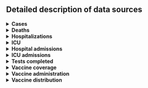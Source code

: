 ## Detailed description of data sources

<details>
<summary><b>Cases</b></summary>

| P/T   | Data sources                                                                                                                                                                                                                                                                                                                                                                                                                                                                           |
|:------|:---------------------------------------------------------------------------------------------------------------------------------------------------------------------------------------------------------------------------------------------------------------------------------------------------------------------------------------------------------------------------------------------------------------------------------------------------------------------------------------|
| AB    | - COVID-19 Alberta statistics app (2020-03-05–2020-03-31)<br>- COVID-19 Alberta geospatial data; COVID-19 Alberta summary statistics (2020-04-01–2023-08-28)<br>- Alberta respiratory virus dashboard (2023-09-02–2023-12-30)                                                                                                                                                                                                                                                          |
| BC    | - British Columbia COVID-19 Situation Report (2020-01-29–2023-12-31)                                                                                                                                                                                                                                                                                                                                                                                                                   |
| MB    | - Manitoba RHA times series CSV (2020-03-14–2022-03-25)<br>- Manitoba weekly surveillance report (2022-03-26–2022-11-05)<br>- Manitoba weekly surveillance report (2022-11-12–2023-12-30)                                                                                                                                                                                                                                                                                              |
| NB    | - CCODWG Covid19Canada dataset (2020-01-25–2021-03-07)<br>- New Brunswick dashboard (2021-03-08–2022-03-29)<br>- New Brunswick COVIDWATCH weekly report (2022-04-02–2022-12-10)<br>- New Brunswick COVIDWATCH weekly report (2022-12-17–2023-08-26)<br>- New Brunswick Respiratory Watch weekly report (2023-09-02–2023-12-30)<br>- Province-level data: Public Health Agency of Canada weekly epidemiology update (2022-12-17–2023-12-30)                                             |
| NL    | - CCODWG Covid19Canada dataset (2020-01-25–2021-03-15)<br>- Newfoundland & Labrador dashboard (2021-03-16–2022-03-11)<br>- Newfoundland & Labrador dashboard (2022-03-12–2023-10-21)<br>- Newfoundland & Labrador respiratory activity dashboard (2023-10-28–2023-12-30)                                                                                                                                                                                                               |
| NS    | - Nova Scotia case CSV (2021-03-15–2021-01-22)<br>- Nova Scotia dashboard (2021-01-23–2021-12-09)<br>- Nova Scotia daily news release (2021-12-10–2022-03-04)<br>- Nova Scotia dashboard (2022-03-05–2023-05-22)<br>- Nova Scotia epidemiologic summary (monthly report) (2023-05-31–2023-08-31)<br>- Nova Scotia Respiratory Watch report (2023-09-30–2023-12-30)                                                                                                                     |
| NT    | - Public Health Agency of Canada daily epidemiology update (2020-03-11–2022-06-08)<br>- Public Health Agency of Canada weekly epidemiology update (2022-06-11–2022-06-11)<br>- Northwest Territories COVID-19 dashboard (2022-06-13–2022-06-13)                                                                                                                                                                                                                                        |
| NU    | - Public Health Agency of Canada daily epidemiology update (2020-03-11–2022-04-05)                                                                                                                                                                                                                                                                                                                                                                                                     |
| ON    | - Ontario confirmed positive cases (2020-01-23–2023-12-31)                                                                                                                                                                                                                                                                                                                                                                                                                             |
| PE    | - Public Health Agency of Canada daily epidemiology update (2020-03-11–2022-06-08)<br>- Public Health Agency of Canada weekly epidemiology update (2022-06-11–2023-12-30)                                                                                                                                                                                                                                                                                                              |
| QC    | - INSPQ time series data CSV (2020-01-24–2023-12-31)                                                                                                                                                                                                                                                                                                                                                                                                                                   |
| SK    | - Saskatchewan total cases dashboard & Freedom of Information request (2020-03-11–2022-02-06)<br>- Saskatchewan weekly COVID-19 situation report (2022-02-12–2022-06-25)<br>- Public Health Agency of Canada weekly epidemiology update (2022-07-02–2023-12-30)<br>- Province-level data: Public Health Agency of Canada daily epidemiology update (2022-02-12–2022-06-08)<br>- Province-level data: Public Health Agency of Canada weekly epidemiology update (2022-06-11–2023-12-30) |
| YT    | - Yukon dashboard (2020-03-19–2022-11-10)                                                                                                                                                                                                                                                                                                                                                                                                                                              |
</details>

<details>
<summary><b>Deaths</b></summary>

| P/T   | Data sources                                                                                                                                                                                                                                                                                                                                                                                                                                                                                 |
|:------|:---------------------------------------------------------------------------------------------------------------------------------------------------------------------------------------------------------------------------------------------------------------------------------------------------------------------------------------------------------------------------------------------------------------------------------------------------------------------------------------------|
| AB    | - CCODWG Covid19Canada dataset (2020-03-08–2020-06-22)<br>- Alberta case CSV (2020-06-23–2021-11-17)<br>- Alberta case breakdown (2021-11-18–2023-07-24)<br>- COVID-19 Alberta summary statistics (2023-07-25–2023-08-28)<br>- Alberta respiratory virus dashboard (2023-09-30–2023-12-30)<br>- Province-level data: COVID-19 Alberta summary statistics (2020-03-06–2023-08-19)<br>- Province-level data: Public Health Agency of Canada weekly epidemiology update (2023-08-26–2023-12-30) |
| BC    | - British Columbia COVID-19 Situation Report (2020-01-29–2023-12-31)                                                                                                                                                                                                                                                                                                                                                                                                                         |
| MB    | - Manitoba RHA times series CSV (2020-03-14–2022-03-19)<br>- Manitoba weekly surveillance report (2022-03-26–2022-11-05)<br>- Public Health Agency of Canada weekly epidemiology update (2022-11-12–2023-12-30)                                                                                                                                                                                                                                                                              |
| NB    | - CCODWG Covid19Canada dataset (2020-01-25–2021-03-07)<br>- New Brunswick dashboard (2021-03-08–2022-03-29)<br>- New Brunswick COVIDWATCH weekly report (2022-04-02–2022-12-10)<br>- New Brunswick COVIDWATCH weekly report (2022-12-17–2023-08-26)<br>- New Brunswick Respiratory Watch weekly report (2023-09-02–2023-12-30)                                                                                                                                                               |
| NL    | - CCODWG Covid19Canada dataset (2020-01-25–2021-03-15)<br>- Newfoundland & Labrador dashboard (2021-03-16–2022-03-11)<br>- Newfoundland & Labrador dashboard (2022-03-15–2022-05-05)<br>- Newfoundland & Labrador dashboard (2022-05-06–2023-06-21)<br>- Newfoundland & Labrador dashboard (2023-07-01–2023-10-21)<br>- Newfoundland & Labrador respiratory activity dashboard (2023-10-21–2023-12-30)                                                                                       |
| NS    | - CCODWG Covid19Canada dataset (2020-01-25–2021-01-18)<br>- Nova Scotia dashboard (2021-01-19–2022-01-18)<br>- Nova Scotia dashboard (2021-01-23–2021-12-09)<br>- Nova Scotia daily news release (2021-12-10–2022-03-04)<br>- Nova Scotia weekly report (2022-03-08–2023-05-22)<br>- Nova Scotia epidemiologic summary (monthly report) (2023-05-31–2023-08-31)<br>- Nova Scotia Respiratory Watch report (2023-09-30–2023-12-23)                                                            |
| NT    | - Public Health Agency of Canada daily epidemiology update (2020-03-11–2022-06-08)<br>- Public Health Agency of Canada weekly epidemiology update (2022-06-11–2022-06-11)<br>- Northwest Territories COVID-19 dashboard (2022-06-13–2022-06-13)                                                                                                                                                                                                                                              |
| NU    | - Public Health Agency of Canada daily epidemiology update (2020-03-11–2022-04-05)                                                                                                                                                                                                                                                                                                                                                                                                           |
| ON    | - Public Health Ontario Ontario COVID-19 Data Tool (2020-01-15–2023-08-26)<br>- Public Health Ontario Ontario Respiratory Virus Tool (2023-09-02–2023-12-30)<br>- Province-level data: Ontario cumulative deaths (new methodology) CSV (2020-03-01–2023-12-31)                                                                                                                                                                                                                               |
| PE    | - Public Health Agency of Canada daily epidemiology update (2020-03-11–2022-06-08)<br>- Public Health Agency of Canada weekly epidemiology update (2022-06-11–2023-12-30)                                                                                                                                                                                                                                                                                                                    |
| QC    | - INSPQ time series data CSV (2020-01-24–2023-12-31)                                                                                                                                                                                                                                                                                                                                                                                                                                         |
| SK    | - Saskatchewan total cases dashboard & Freedom of Information request (2020-04-04–2022-02-06)<br>- Saskatchewan weekly COVID-19 situation report (2022-02-12–2022-06-25)<br>- Public Health Agency of Canada weekly epidemiology update (2022-07-02–2023-12-30)<br>- Province-level data: Public Health Agency of Canada daily epidemiology update (2022-02-12–2022-06-08)<br>- Province-level data: Public Health Agency of Canada weekly epidemiology update (2022-06-11–2023-12-30)       |
| YT    | - Public Health Agency of Canada daily epidemiology update (2020-03-11–2022-02-17)<br>- Yukon dashboard (2022-02-18–2022-11-10)                                                                                                                                                                                                                                                                                                                                                              |
</details>

<details>
<summary><b>Hospitalizations</b></summary>

| P/T   | Data sources                                                                                                                                                                                                                                                                                                                                          |
|:------|:------------------------------------------------------------------------------------------------------------------------------------------------------------------------------------------------------------------------------------------------------------------------------------------------------------------------------------------------------|
| AB    | - COVID-19 Alberta summary statistics (2020-03-06–2022-01-31)<br>- COVID-19 Alberta summary statistics (2022-02-01–2023-08-21)                                                                                                                                                                                                                        |
| BC    | - British Columbia daily news releases (2020-03-07–2020-03-12)<br>- covid19tracker.ca dataset (2020-03-16–2021-03-12)<br>- British Columbia dashboard (2021-03-13–2023-04-20)<br>- British Columbia COVID-19 Situation Report (2023-05-04–2023-12-21)                                                                                                 |
| CAN   | - Public Health Agency of Canada weekly epidemiology update (2022-04-01–2023-12-31)                                                                                                                                                                                                                                                                   |
| MB    | - Manitoba COVID-19 bulletins (2020-03-30–2021-02-03)<br>- Manitoba dashboard (2021-02-04–2022-03-25)                                                                                                                                                                                                                                                 |
| NB    | - New Brunswick daily news releases (2020-03-24–2020-06-29)<br>- covid19tracker.ca dataset (2020-06-30–2021-03-07)<br>- New Brunswick dashboard (2021-03-08–2021-09-19)<br>- New Brunswick dashboard (2021-09-20–2021-01-20)<br>- New Brunswick dashboard (2021-01-21–2022-03-29)<br>- New Brunswick COVIDWATCH weekly report (2022-04-02–2022-12-10) |
| NL    | - Newfoundland & Labrador dashboard (2020-03-27–2022-03-11)                                                                                                                                                                                                                                                                                           |
| NS    | - Nova Scotia daily news releases (2020-03-19–2021-01-18)<br>- Nova Scotia dashboard (2021-01-19–2022-01-18)<br>- Nova Scotia dashboard (2022-01-19–2022-03-04)<br>- Nova Scotia dashboard (2022-03-08–2023-05-22)                                                                                                                                    |
| NT    | - Not available                                                                                                                                                                                                                                                                                                                                       |
| NU    | - Not available                                                                                                                                                                                                                                                                                                                                       |
| ON    | - Ontario hospitalization CSV (2020-04-02–2023-12-31)                                                                                                                                                                                                                                                                                                 |
| PE    | - PEI daily news releases and COVID-19 testing and case data webpage (2021-04-16–2022-11-08)                                                                                                                                                                                                                                                          |
| QC    | - INSPQ manual data CSV (2020-03-13–2020-04-10)<br>- MSSS hospitalization CSV (2020-04-11–2023-12-05)                                                                                                                                                                                                                                                 |
| SK    | - Saskatchewan hospitalized cases dashboard (2020-03-26–2022-02-06)<br>- Saskatchewan weekly COVID-19 situation report (2022-02-09–2022-06-29)                                                                                                                                                                                                        |
| YT    | - Not available                                                                                                                                                                                                                                                                                                                                       |
</details>

<details>
<summary><b>ICU</b></summary>

| P/T   | Data sources                                                                                                                                                                                                                                                                                                                                          |
|:------|:------------------------------------------------------------------------------------------------------------------------------------------------------------------------------------------------------------------------------------------------------------------------------------------------------------------------------------------------------|
| AB    | - COVID-19 Alberta summary statistics (2020-03-06–2022-01-31)<br>- COVID-19 Alberta summary statistics (2022-02-01–2023-08-21)                                                                                                                                                                                                                        |
| BC    | - covid19tracker.ca dataset (2020-03-17–2021-03-12)<br>- British Columbia dashboard (2021-03-13–2023-04-20)<br>- British Columbia COVID-19 Situation Report (2023-05-04–2023-12-21)                                                                                                                                                                   |
| CAN   | - Public Health Agency of Canada weekly epidemiology update (2022-04-01–2023-12-31)                                                                                                                                                                                                                                                                   |
| MB    | - Manitoba COVID-19 bulletins (2020-03-30–2021-02-03)<br>- Manitoba dashboard (2021-02-04–2022-03-25)                                                                                                                                                                                                                                                 |
| NB    | - New Brunswick daily news releases (2020-04-02–2020-06-29)<br>- covid19tracker.ca dataset (2020-06-30–2021-03-07)<br>- New Brunswick dashboard (2021-03-08–2021-09-19)<br>- New Brunswick dashboard (2021-09-20–2022-01-20)<br>- New Brunswick dashboard (2022-01-21–2022-03-29)<br>- New Brunswick COVIDWATCH weekly report (2022-04-02–2022-12-10) |
| NL    | - covid19tracker.ca dataset (2020-03-29–2021-03-15)<br>- Newfoundland & Labrador dashboard (2021-03-16–2022-03-11)                                                                                                                                                                                                                                    |
| NS    | - Nova Scotia dashboard (2021-01-19–2022-01-18)<br>- Nova Scotia dashboard (2022-01-19–2022-03-04)<br>- Nova Scotia dashboard (2022-04-12–2023-05-22)                                                                                                                                                                                                 |
| NT    | - Not available                                                                                                                                                                                                                                                                                                                                       |
| NU    | - Not available                                                                                                                                                                                                                                                                                                                                       |
| ON    | - Ontario hospitalization CSV (2020-04-02–2023-12-31)                                                                                                                                                                                                                                                                                                 |
| PE    | - PEI daily news releases and COVID-19 testing and case data webpage (2021-04-16–2022-11-08)                                                                                                                                                                                                                                                          |
| QC    | - INSPQ manual data CSV (2020-03-13–2020-04-10)<br>- MSSS hospitalization CSV (2020-04-11–2023-12-05)                                                                                                                                                                                                                                                 |
| SK    | - Saskatchewan hospitalized cases dashboard (2020-03-26–2022-02-06)<br>- Saskatchewan weekly COVID-19 situation report (2022-02-09–2022-06-29)                                                                                                                                                                                                        |
| YT    | - Not available                                                                                                                                                                                                                                                                                                                                       |
</details>

<details>
<summary><b>Hospital admissions</b></summary>

| P/T   | Data sources                                                                                                                                                                                                                                         |
|:------|:-----------------------------------------------------------------------------------------------------------------------------------------------------------------------------------------------------------------------------------------------------|
| AB    | - Alberta respiratory virus dashboard (2020-03-07–2023-12-30)                                                                                                                                                                                        |
| BC    | - British Columbia COVID-19 Situation Report (2020-01-03–2023-12-31)                                                                                                                                                                                 |
| MB    | - Manitoba weekly surveillance report (2020-05-16–2022-03-19)<br>- Manitoba weekly surveillance report (2022-03-26–2022-11-05)<br>- Manitoba weekly surveillance report (2022-11-12–2023-12-30)                                                      |
| NB    | - New Brunswick COVIDWATCH weekly report (2022-04-02–2022-12-10)<br>- New Brunswick COVIDWATCH weekly report (2022-12-17–2023-08-26)<br>- New Brunswick Respiratory Watch weekly report (2023-09-02–2023-12-30)                                      |
| NS    | - Nova Scotia dashboard (2021-12-08–2023-05-16)<br>- Nova Scotia dashboard (2022-05-23–2023-05-22)<br>- Nova Scotia epidemiologic summary (monthly report) (2023-05-31–2023-08-31)<br>- Nova Scotia Respiratory Watch report (2023-09-30–2023-12-23) |
| NT    | - Northwest Territories COVID-19 dashboard (2021-08-25–2022-06-13)                                                                                                                                                                                   |
| NU    | - Not available                                                                                                                                                                                                                                      |
| ON    | - Public Health Ontario Ontario Respiratory Virus Tool (2020-01-11–2023-12-30)                                                                                                                                                                       |
| PE    | - PEI daily news releases (2021-04-16–2021-12-30)<br>- PEI COVID-19 testing and case data webpage (2021-12-31–2023-08-26)<br>- PEI Respiratory Illness Summary (2023-09-23–2023-12-30)                                                               |
| QC    | - INSPQ time series data CSV (2020-01-24–2023-11-29)                                                                                                                                                                                                 |
| SK    | - Saskatchewan monthly COVID-19 situation report (2022-06-25–2022-09-10)<br>- Saskatchewan community respiratory illness surveillance program (CRISP) report (2022-09-17–2023-12-30)                                                                 |
| YT    | - Yukon dashboard (2020-07-14–2022-11-10)                                                                                                                                                                                                            |
</details>

<details>
<summary><b>ICU admissions</b></summary>

| P/T   | Data sources                                                                                                                                                                                                    |
|:------|:----------------------------------------------------------------------------------------------------------------------------------------------------------------------------------------------------------------|
| AB    | - Alberta respiratory virus dashboard (2020-03-07–2023-12-30)                                                                                                                                                   |
| BC    | - British Columbia COVID-19 Situation Report (2020-01-03–2023-12-31)                                                                                                                                            |
| MB    | - Manitoba weekly surveillance report (2020-05-16–2022-03-19)<br>- Manitoba weekly surveillance report (2022-03-26–2022-11-05)<br>- Manitoba weekly surveillance report (2022-11-12–2023-12-30)                 |
| NB    | - New Brunswick COVIDWATCH weekly report (2022-04-02–2022-12-10)<br>- New Brunswick COVIDWATCH weekly report (2022-12-17–2023-08-26)<br>- New Brunswick Respiratory Watch weekly report (2023-09-02–2023-12-30) |
| NS    | - Not available                                                                                                                                                                                                 |
| NT    | - Northwest Territories COVID-19 dashboard (2021-09-08–2022-06-13)                                                                                                                                              |
| NU    | - Not available                                                                                                                                                                                                 |
| ON    | - Not available                                                                                                                                                                                                 |
| PE    | - PEI daily news releases (2021-04-18–2021-12-30)<br>- PEI COVID-19 testing and case data webpage (2021-12-31–2023-08-26)<br>- PEI Respiratory Illness Summary (2023-09-23–2023-12-30)                          |
| QC    | - INSPQ time series data CSV (2020-01-24–2023-11-29)                                                                                                                                                            |
| SK    | - Saskatchewan monthly COVID-19 situation report (2022-06-25–2022-09-10)<br>- Saskatchewan community respiratory illness surveillance program (CRISP) report (2022-09-17–2023-12-30)                            |
| YT    | - Not available                                                                                                                                                                                                 |
</details>

<details>
<summary><b>Tests completed</b></summary>

| P/T   | Data sources                                                                                                                                                                                                                                        |
|:------|:----------------------------------------------------------------------------------------------------------------------------------------------------------------------------------------------------------------------------------------------------|
| AB    | - COVID-19 Alberta statistics app (2020-01-04–2020-03-05)<br>- COVID-19 Alberta summary statistics (2020-03-06–2023-08-26)<br>- Alberta respiratory virus dashboard (2023-09-02–2023-12-30)                                                         |
| BC    | - Public Health Agency of Canada System for Analyzing Laboratory Test counts (SALT) (2020-01-01–2022-11-19)<br>- British Columbia COVID-19 Situation Report (2022-11-26–2023-12-30)                                                                 |
| MB    | - Public Health Agency of Canada System for Analyzing Laboratory Test counts (SALT) (2020-01-01–2022-11-19)<br>- Public Health Agency of Canada Respiratory Virus Detection Surveillance System (RVDSS) (2022-11-26–2023-12-30)                     |
| NB    | - Public Health Agency of Canada System for Analyzing Laboratory Test counts (SALT) (2020-01-01–2022-11-19)<br>- New Brunswick COVIDWATCH weekly report (2022-11-26–2022-12-10)<br>- New Brunswick COVIDWATCH weekly report (2022-12-17–2023-08-26) |
| NL    | - Public Health Agency of Canada System for Analyzing Laboratory Test counts (SALT) (2020-01-01–2022-11-22)                                                                                                                                         |
| NS    | - Public Health Agency of Canada System for Analyzing Laboratory Test counts (SALT) (2020-01-01–2022-11-19)<br>- Public Health Agency of Canada Respiratory Virus Detection Surveillance System (RVDSS) (2022-11-26–2023-12-30)                     |
| NT    | - Public Health Agency of Canada System for Analyzing Laboratory Test counts (SALT) (2020-01-01–2022-11-17)                                                                                                                                         |
| NU    | - Public Health Agency of Canada System for Analyzing Laboratory Test counts (SALT) (2020-01-01–2022-11-20)                                                                                                                                         |
| ON    | - Status of COVID-19 cases in Ontario CSV (2020-02-12–2023-04-01)<br>- Public Health Ontario Ontario Respiratory Virus Tool (2023-04-08–2023-12-30)                                                                                                 |
| PE    | - Public Health Agency of Canada System for Analyzing Laboratory Test counts (SALT) (2020-01-01–2022-08-27)<br>- Public Health Agency of Canada Respiratory Virus Detection Surveillance System (RVDSS) (2022-09-03–2023-12-30)                     |
| QC    | - INSPQ time series data CSV (2020-01-24–2023-12-31)                                                                                                                                                                                                |
| SK    | - Public Health Agency of Canada System for Analyzing Laboratory Test counts (SALT) (2020-01-01–2022-11-19)<br>- Public Health Agency of Canada Respiratory Virus Detection Surveillance System (RVDSS) (2022-11-26–2023-12-30)                     |
| YT    | - Yukon dashboard (2020-02-27–2022-11-10)                                                                                                                                                                                                           |
</details>

<details>
<summary><b>Vaccine coverage</b></summary>

| P/T   | Data sources                                                                  |
|:------|:------------------------------------------------------------------------------|
| AB    | - Public Health Agency of Canada vaccination coverage (2020-12-19–2023-09-10) |
| BC    | - Public Health Agency of Canada vaccination coverage (2020-12-19–2023-09-10) |
| CAN   | - Public Health Agency of Canada vaccination coverage (2020-12-19–2023-09-10) |
| MB    | - Public Health Agency of Canada vaccination coverage (2020-12-19–2023-09-10) |
| NB    | - Public Health Agency of Canada vaccination coverage (2020-12-19–2023-09-10) |
| NL    | - Public Health Agency of Canada vaccination coverage (2020-12-19–2023-09-10) |
| NS    | - Public Health Agency of Canada vaccination coverage (2020-12-19–2023-09-10) |
| NT    | - Public Health Agency of Canada vaccination coverage (2020-12-19–2023-09-10) |
| NU    | - Public Health Agency of Canada vaccination coverage (2020-12-19–2023-09-10) |
| ON    | - Public Health Agency of Canada vaccination coverage (2020-12-19–2023-09-10) |
| PE    | - Public Health Agency of Canada vaccination coverage (2020-12-19–2023-09-10) |
| QC    | - Public Health Agency of Canada vaccination coverage (2020-12-19–2022-07-17) |
| SK    | - Public Health Agency of Canada vaccination coverage (2020-12-19–2023-09-10) |
| YT    | - Public Health Agency of Canada vaccination coverage (2020-12-19–2023-09-10) |
</details>

<details>
<summary><b>Vaccine administration</b></summary>

| P/T   | Data sources                                                                                                                                         |
|:------|:-----------------------------------------------------------------------------------------------------------------------------------------------------|
| AB    | - CCODWG Covid19Canada dataset (2020-12-19–2020-12-19)<br>- Public Health Agency of Canada vaccination administration (2020-12-19–present)           |
| BC    | - Public Health Agency of Canada vaccination administration (2020-12-19–present)                                                                     |
| MB    | - Manitoba vaccine dashboard time series (2020-12-19–2022-04-02)<br>- Public Health Agency of Canada vaccination administration (2020-12-19–present) |
| NB    | - CCODWG Covid19Canada dataset (2020-12-19–2020-12-19)<br>- Public Health Agency of Canada vaccination administration (2020-12-19–present)           |
| NL    | - Public Health Agency of Canada vaccination administration (2020-12-19–present)                                                                     |
| NS    | - Public Health Agency of Canada vaccination administration (2020-12-19–present)                                                                     |
| NT    | - Public Health Agency of Canada vaccination administration (2020-12-19–present)                                                                     |
| NU    | - Public Health Agency of Canada vaccination administration (2020-12-19–present)                                                                     |
| ON    | - Ontario vaccine data by age CSV (2020-12-19–2021-01-09)<br>- Public Health Agency of Canada vaccination administration (2020-12-19–present)        |
| PE    | - CCODWG Covid19Canada dataset (2020-12-19–2020-12-19)<br>- Public Health Agency of Canada vaccination administration (2020-12-19–present)           |
| QC    | - MSSS vaccine administration CSV (2020-12-19–present)                                                                                               |
| SK    | - Public Health Agency of Canada vaccination administration (2020-12-19–present)                                                                     |
| YT    | - Public Health Agency of Canada vaccination administration (2020-12-19–present)                                                                     |
</details>

<details>
<summary><b>Vaccine distribution</b></summary>

| P/T   | Data sources                                                                                                                         |
|:------|:-------------------------------------------------------------------------------------------------------------------------------------|
| AB    | - CCODWG Covid19Canada dataset (2020-12-13–2021-01-01)<br>- Public Health Agency of Canada doses distributed (2021-01-02–2023-07-14) |
| BC    | - CCODWG Covid19Canada dataset (2020-12-13–2021-01-01)<br>- Public Health Agency of Canada doses distributed (2021-01-02–2023-07-14) |
| CAN   | - CCODWG Covid19Canada dataset (2020-12-13–2021-01-01)<br>- Public Health Agency of Canada doses distributed (2021-01-02–2023-07-14) |
| MB    | - CCODWG Covid19Canada dataset (2020-12-13–2021-01-01)<br>- Public Health Agency of Canada doses distributed (2021-01-02–2023-07-14) |
| NB    | - CCODWG Covid19Canada dataset (2020-12-13–2021-01-01)<br>- Public Health Agency of Canada doses distributed (2021-01-02–2023-07-14) |
| NL    | - CCODWG Covid19Canada dataset (2020-12-13–2021-01-01)<br>- Public Health Agency of Canada doses distributed (2021-01-02–2023-07-14) |
| NS    | - CCODWG Covid19Canada dataset (2020-12-13–2021-01-01)<br>- Public Health Agency of Canada doses distributed (2021-01-02–2023-07-14) |
| NT    | - CCODWG Covid19Canada dataset (2020-12-13–2021-01-01)<br>- Public Health Agency of Canada doses distributed (2021-01-02–2023-07-14) |
| NU    | - CCODWG Covid19Canada dataset (2020-12-13–2021-01-01)<br>- Public Health Agency of Canada doses distributed (2021-01-02–2023-07-14) |
| ON    | - CCODWG Covid19Canada dataset (2020-12-13–2021-01-01)<br>- Public Health Agency of Canada doses distributed (2021-01-02–2023-07-14) |
| PE    | - CCODWG Covid19Canada dataset (2020-12-13–2021-01-01)<br>- Public Health Agency of Canada doses distributed (2021-01-02–2023-07-14) |
| QC    | - CCODWG Covid19Canada dataset (2020-12-13–2021-01-01)<br>- Public Health Agency of Canada doses distributed (2021-01-02–2023-07-14) |
| SK    | - CCODWG Covid19Canada dataset (2020-12-13–2021-01-01)<br>- Public Health Agency of Canada doses distributed (2021-01-02–2023-07-14) |
| YT    | - CCODWG Covid19Canada dataset (2020-12-13–2021-01-01)<br>- Public Health Agency of Canada doses distributed (2021-01-02–2023-07-14) |
</details>
